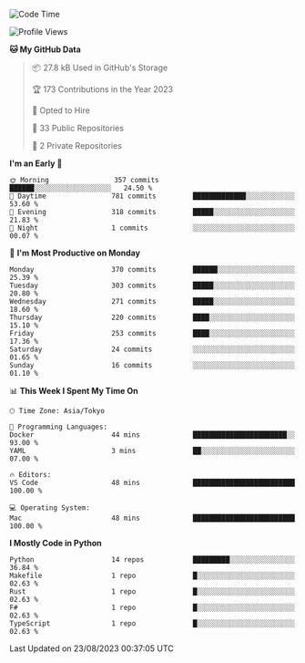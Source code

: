 <!--START_SECTION:waka-->
![Code Time](http://img.shields.io/badge/Code%20Time-698%20hrs%2052%20mins-blue)

![Profile Views](http://img.shields.io/badge/Profile%20Views-1-blue)

**🐱 My GitHub Data** 

> 📦 27.8 kB Used in GitHub's Storage 
 > 
> 🏆 173 Contributions in the Year 2023
 > 
> 💼 Opted to Hire
 > 
> 📜 33 Public Repositories 
 > 
> 🔑 2 Private Repositories 
 > 
**I'm an Early 🐤** 

```text
🌞 Morning                357 commits         ██████░░░░░░░░░░░░░░░░░░░   24.50 % 
🌆 Daytime                781 commits         █████████████░░░░░░░░░░░░   53.60 % 
🌃 Evening                318 commits         █████░░░░░░░░░░░░░░░░░░░░   21.83 % 
🌙 Night                  1 commits           ░░░░░░░░░░░░░░░░░░░░░░░░░   00.07 % 
```
📅 **I'm Most Productive on Monday** 

```text
Monday                   370 commits         ██████░░░░░░░░░░░░░░░░░░░   25.39 % 
Tuesday                  303 commits         █████░░░░░░░░░░░░░░░░░░░░   20.80 % 
Wednesday                271 commits         █████░░░░░░░░░░░░░░░░░░░░   18.60 % 
Thursday                 220 commits         ████░░░░░░░░░░░░░░░░░░░░░   15.10 % 
Friday                   253 commits         ████░░░░░░░░░░░░░░░░░░░░░   17.36 % 
Saturday                 24 commits          ░░░░░░░░░░░░░░░░░░░░░░░░░   01.65 % 
Sunday                   16 commits          ░░░░░░░░░░░░░░░░░░░░░░░░░   01.10 % 
```


📊 **This Week I Spent My Time On** 

```text
🕑︎ Time Zone: Asia/Tokyo

💬 Programming Languages: 
Docker                   44 mins             ███████████████████████░░   93.00 % 
YAML                     3 mins              ██░░░░░░░░░░░░░░░░░░░░░░░   07.00 % 

🔥 Editors: 
VS Code                  48 mins             █████████████████████████   100.00 % 

💻 Operating System: 
Mac                      48 mins             █████████████████████████   100.00 % 
```

**I Mostly Code in Python** 

```text
Python                   14 repos            █████████░░░░░░░░░░░░░░░░   36.84 % 
Makefile                 1 repo              █░░░░░░░░░░░░░░░░░░░░░░░░   02.63 % 
Rust                     1 repo              █░░░░░░░░░░░░░░░░░░░░░░░░   02.63 % 
F#                       1 repo              █░░░░░░░░░░░░░░░░░░░░░░░░   02.63 % 
TypeScript               1 repo              █░░░░░░░░░░░░░░░░░░░░░░░░   02.63 % 
```




 Last Updated on 23/08/2023 00:37:05 UTC
<!--END_SECTION:waka-->
